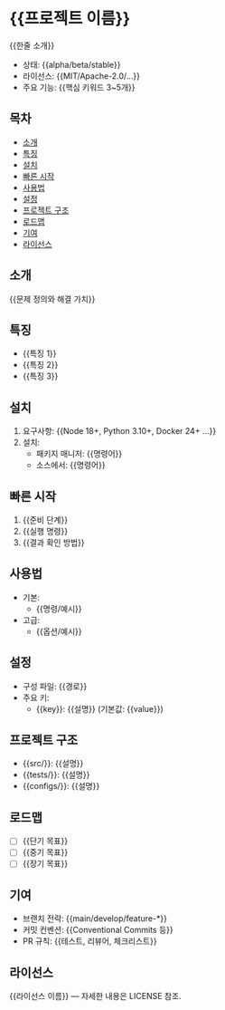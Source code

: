 # {{프로젝트 이름}}
{{한줄 소개}}

- 상태: {{alpha/beta/stable}}
- 라이선스: {{MIT/Apache-2.0/...}}
- 주요 기능: {{핵심 키워드 3~5개}}

## 목차
- [소개](#소개)
- [특징](#특징)
- [설치](#설치)
- [빠른 시작](#빠른-시작)
- [사용법](#사용법)
- [설정](#설정)
- [프로젝트 구조](#프로젝트-구조)
- [로드맵](#로드맵)
- [기여](#기여)
- [라이선스](#라이선스)

## 소개
{{문제 정의와 해결 가치}}

## 특징
- {{특징 1}}
- {{특징 2}}
- {{특징 3}}

## 설치
1. 요구사항: {{Node 18+, Python 3.10+, Docker 24+ ...}}
2. 설치:
   - 패키지 매니저: {{명령어}}
   - 소스에서: {{명령어}}

## 빠른 시작
1. {{준비 단계}}
2. {{실행 명령}}
3. {{결과 확인 방법}}

## 사용법
- 기본:
  - {{명령/예시}}
- 고급:
  - {{옵션/예시}}

## 설정
- 구성 파일: {{경로}}
- 주요 키:
  - {{key}}: {{설명}} (기본값: {{value}})

## 프로젝트 구조
- {{src/}}: {{설명}}
- {{tests/}}: {{설명}}
- {{configs/}}: {{설명}}

## 로드맵
- [ ] {{단기 목표}}
- [ ] {{중기 목표}}
- [ ] {{장기 목표}}

## 기여
- 브랜치 전략: {{main/develop/feature-*}}
- 커밋 컨벤션: {{Conventional Commits 등}}
- PR 규칙: {{테스트, 리뷰어, 체크리스트}}

## 라이선스
{{라이선스 이름}} — 자세한 내용은 LICENSE 참조.
